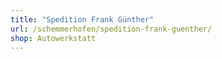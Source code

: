 ```yaml
---
title: "Spedition Frank Günther"
url: /schemmerhofen/spedition-frank-guenther/
shop: Autowerkstatt
---
```

